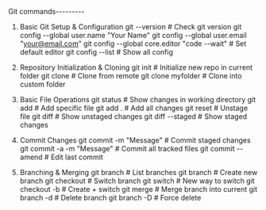 Git commands---------
1. Basic Git Setup & Configuration
    git --version                      # Check git version
    git config --global user.name "Your Name"
    git config --global user.email "your@email.com"
    git config --global core.editor "code --wait"   # Set default editor
    git config --list                   # Show all config

2. Repository Initialization & Cloning
    git init                            # Initialize new repo in current folder
    git clone <url>                     # Clone from remote
    git clone <url> myfolder            # Clone into custom folder

3. Basic File Operations
    git status                          # Show changes in working directory
    git add <file>                      # Add specific file
    git add .                           # Add all changes
    git reset <file>                    # Unstage file
    git diff                            # Show unstaged changes
    git diff --staged                   # Show staged changes

4. Commit Changes
    git commit -m "Message"             # Commit staged changes
    git commit -a -m "Message"          # Commit all tracked files
    git commit --amend                  # Edit last commit

5. Branching & Merging
    git branch                          # List branches
    git branch <name>                   # Create new branch
    git checkout <branch>                # Switch branch
    git switch <branch>                  # New way to switch
    git checkout -b <new-branch>        # Create + switch
    git merge <branch>                  # Merge branch into current
    git branch -d <branch>              # Delete branch
    git branch -D <branch>              # Force delete